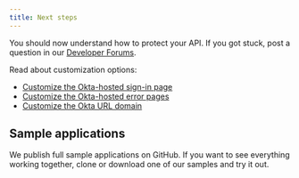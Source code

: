 ```yaml
---
title: Next steps
---
```

You should now understand how to protect your API. If you got stuck, post a question in our [Developer Forums](https://devforum.okta.com).

Read about customization options:

* [Customize the Okta-hosted sign-in page](/docs/guides/custom-hosted-signin/)
* [Customize the Okta-hosted error pages](/docs/guides/custom-error-pages/)
* [Customize the Okta URL domain](/docs/guides/custom-url-domain/)

## Sample applications

We publish full sample applications on GitHub. If you want to see everything working together, clone or download one of our samples and try it out.

<StackSelector snippet="samples"/>
